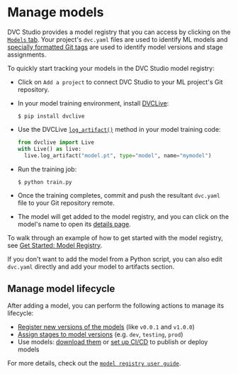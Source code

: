 # Manage models

DVC Studio provides a model registry that you can access by clicking on the
[`Models` tab](https://studio.iterative.ai/user/-/models). Your project's
`dvc.yaml` files are used to identify ML models and
[specially formatted Git tags](/doc/gto/user-guide#git-tags-format) are used to
identify model versions and stage assignments.

To quickly start tracking your models in the DVC Studio model registry:

- Click on `Add a project` to connect DVC Studio to your ML project's Git
  repository.

- In your model training environment, install [DVCLive](/doc/dvclive):

  ```cli
  $ pip install dvclive
  ```

- Use the DVCLive [`log_artifact()`](/doc/dvclive/live/log_artifact) method in
  your model training code:

  ```python
  from dvclive import Live
  with Live() as live:
    live.log_artifact("model.pt", type="model", name="mymodel")
  ```

- Run the training job:

  ```cli
  $ python train.py
  ```

- Once the training completes, commit and push the resultant `dvc.yaml` file to
  your Git repository remote.

- The model will get added to the model registry, and you can click on the
  model's name to open its
  [details page](/doc/studio/user-guide/model-registry/view-and-compare-models#model-details-page).

To walk through an example of how to get started with the model registry, see
[Get Started: Model Registry](/doc/start/model-management/model-registry).

If you don't want to add the model from a Python script, you can also edit
`dvc.yaml` directly and add your model to artifacts section.

## Manage model lifecycle

After adding a model, you can perform the following actions to manage its
lifecycle:

- [Register new versions of the models](/doc/studio/user-guide/model-registry/register-version)
  (like `v0.0.1` and `v1.0.0`)
- [Assign stages to model versions](/doc/studio/user-guide/model-registry/assign-stage)
  (e.g. `dev`, `testing`, `prod`)
- Use models: [download them](/doc/studio/user-guide/model-registry/use-models)
  or [set up CI/CD](/doc/studio/user-guide/model-registry/use-models) to publish
  or deploy models

For more details, check out the
[`model registry user guide`](/doc/studio/user-guide/model-registry/).
